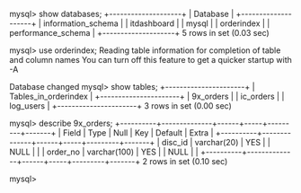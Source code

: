 mysql> show databases;
+--------------------+
| Database           |
+--------------------+
| information_schema |
| itdashboard        |
| mysql              |
| orderindex         |
| performance_schema |
+--------------------+
5 rows in set (0.03 sec)

mysql> use orderindex;
Reading table information for completion of table and column names
You can turn off this feature to get a quicker startup with -A

Database changed
mysql> show tables;
+----------------------+
| Tables_in_orderindex |
+----------------------+
| 9x_orders            |
| ic_orders            |
| log_users            |
+----------------------+
3 rows in set (0.00 sec)

mysql> describe 9x_orders;
+----------+--------------+------+-----+---------+-------+
| Field    | Type         | Null | Key | Default | Extra |
+----------+--------------+------+-----+---------+-------+
| disc_id  | varchar(20)  | YES  |     | NULL    |       |
| order_no | varchar(100) | YES  |     | NULL    |       |
+----------+--------------+------+-----+---------+-------+
2 rows in set (0.10 sec)

mysql> 

